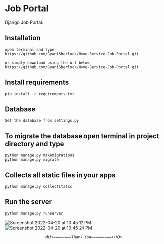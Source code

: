 # Job Portal
Django Job Portal.  


## Installation

```
open terminal and type
https://github.com/GyaniSherlock/Home-Service-Job-Portal.git

or simply download using the url below
https://github.com/GyaniSherlock/Home-Service-Job-Portal.git
```

## Install requirements

```
pip install -r requirements.txt
```
## Database

```
Set the database from settings.py
```

## To migrate the database open terminal in project directory and type
```
python manage.py makemigrations
python manage.py migrate
```

## Collects all static files in your apps

```
python manage.py collectstatic
```

## Run the server
```
python manage.py runserver
```
![Screenshot 2022-04-20 at 10 45 12 PM](https://user-images.githubusercontent.com/46041733/164286549-ad4ae8f4-a073-4a10-a39f-08890c86ad7c.png)
![Screenshot 2022-04-20 at 10 45 24 PM](https://user-images.githubusercontent.com/46041733/164286568-ce070a9b-54db-4c21-9d80-dc429e4d1762.png)


<div align="center">
    
    <h3>========Thank You=========</h3>
</div>


